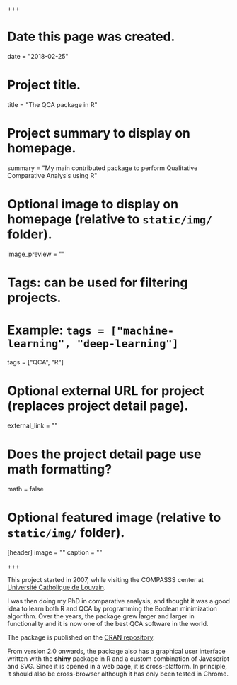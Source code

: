 +++
# Date this page was created.
date = "2018-02-25"

# Project title.
title = "The QCA package in R"

# Project summary to display on homepage.
summary = "My main contributed package to perform Qualitative Comparative Analysis using R"

# Optional image to display on homepage (relative to `static/img/` folder).
image_preview = ""

# Tags: can be used for filtering projects.
# Example: `tags = ["machine-learning", "deep-learning"]`
tags = ["QCA", "R"]

# Optional external URL for project (replaces project detail page).
external_link = ""

# Does the project detail page use math formatting?
math = false

# Optional featured image (relative to `static/img/` folder).
[header]
image = ""
caption = ""

+++

This project started in 2007, while visiting the COMPASSS center at [Université Catholique de Louvain](http://www.compasss.org).

I was then doing my PhD in comparative analysis, and thought it was a good idea to learn both R and QCA by programming the Boolean minimization algorithm. Over the years, the package grew larger and larger in functionality and it is now one of the best QCA software in the world.

The package is published on the [CRAN repository](https://cran.r-project.org/web/packages/QCA/index.html).

From version 2.0 onwards, the package also has a graphical user interface written with the **shiny** package in R and a custom combination of Javascript and SVG. Since it is opened in a web page, it is cross-platform. In principle, it should also be cross-browser although it has only been tested in Chrome.


